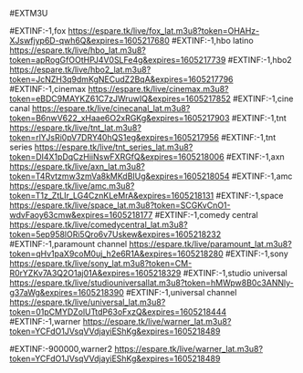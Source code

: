 
#EXTM3U

#EXTINF:-1,fox
https://espare.tk/live/fox_lat.m3u8?token=OHAHz-XJswfjyp6D-qwh6Q&expires=1605217680
#EXTINF:-1,hbo latino
https://espare.tk/live/hbo_lat.m3u8?token=apRogGfOOtHPJ4V0SLFe4g&expires=1605217739
#EXTINF:-1,hbo2
https://espare.tk/live/hbo2_lat.m3u8?token=JcNZH3q9dmKgNECudZ2BqA&expires=1605217796
#EXTINF:-1,cinemax
https://espare.tk/live/cinemax.m3u8?token=eBDC9MAYKZ61C7zJWruwIQ&expires=1605217852
#EXTINF:-1,cine canal
https://espare.tk/live/cinecanal_lat.m3u8?token=B6nwV622_xHaae6O2xRGKg&expires=1605217903
#EXTINF:-1,tnt 
https://espare.tk/live/tnt_lat.m3u8?token=rlYJsRi0pV7DRY40hQS1eg&expires=1605217956
#EXTINF:-1,tnt series
https://espare.tk/live/tnt_series_lat.m3u8?token=DI4X1pDqCzHiiNswFXRGfQ&expires=1605218006
#EXTINF:-1,axn
https://espare.tk/live/axn_lat.m3u8?token=T4Rvtzmw3zmVa8kMKdBIUg&expires=1605218054
#EXTINF:-1,amc
https://espare.tk/live/amc.m3u8?token=T1z_ZtLIr_LG4CznKLeMrA&expires=1605218131
#EXTINF:-1,space
https://espare.tk/live/space_lat.m3u8?token=SCGKvCnO1-wdvFaoy63cmw&expires=1605218177
#EXTINF:-1,comedy central
https://espare.tk/live/comedycentral_lat.m3u8?token=5ep958lORi5Qro6v7Uskew&expires=1605218232
#EXTINF:-1,paramount channel
https://espare.tk/live/paramount_lat.m3u8?token=qHv1paX9coM0uj_h2e6R1A&expires=1605218280
#EXTINF:-1,sony
https://espare.tk/live/sony_lat.m3u8?token=CM-R0rYZKv7A3Q2O1aj01A&expires=1605218329
#EXTINF:-1,studio universal
https://espare.tk/live/studiouniversallat.m3u8?token=hMWpw8B0c3ANNly-g37aWg&expires=1605218390
#EXTINF:-1,universal channel
https://espare.tk/live/universal_lat.m3u8?token=01pCMYDZolUTtdP63oFxzQ&expires=1605218444
#EXTINF:-1,warner 
https://espare.tk/live/warner_lat.m3u8?token=YCFdO1JVsqVVdjayiEShKg&expires=1605218489

#EXTINF:-900000,warner2
https://espare.tk/live/warner_lat.m3u8?token=YCFdO1JVsqVVdjayiEShKg&expires=1605218489


